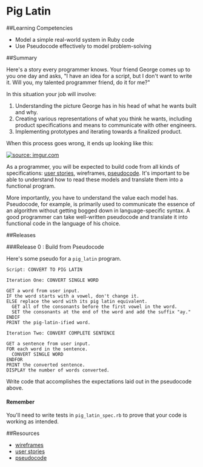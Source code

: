 # Pig Latin

##Learning Competencies

* Model a simple real-world system in Ruby code
* Use Pseudocode effectively to model problem-solving

##Summary

Here's a story every programmer knows. Your friend George comes up to you one day and asks, "I have an idea for a script, but I don't want to write it. Will you, my talented programmer friend, do it for me?"

In this situation your job will involve:

1. Understanding the picture George has in his head of what he wants built and why.
2. Creating various representations of what you think he wants, including product specifications and means to communicate with other engineers.
3. Implementing prototypes and iterating towards a finalized product.

When this process goes wrong, it ends up looking like this:

<a href="http://imgur.com/ze3mz71"><img src="http://i.imgur.com/ze3mz71.gif" title="source: imgur.com" /></a>

As a programmer, you will be expected to build code from all kinds of specifications: [user stories](http://en.wikipedia.org/wiki/User_story), wireframes, [pseudocode](http://en.wikipedia.org/wiki/Pseudocode). It's important to be able to understand how to read these models and translate them into a functional program.

More importantly, you have to understand the value each model has. Pseudocode, for example, is primarily used to communicate the essence of an algorithm without getting bogged down in language-specific syntax. A good programmer can take well-written pseudocode and translate it into functional code in the language of his choice.

##Releases

###Release 0 : Build from Pseudocode

Here's some pseudo for a `pig_latin` program.

```text
Script: CONVERT TO PIG LATIN

Iteration One: CONVERT SINGLE WORD

GET a word from user input.
IF the word starts with a vowel, don't change it.
ELSE replace the word with its pig latin equivalent.
  GET all of the consonants before the first vowel in the word.
  SET the consonants at the end of the word and add the suffix "ay."
ENDIF
PRINT the pig-latin-ified word.
```

```text
Iteration Two: CONVERT COMPLETE SENTENCE

GET a sentence from user input.
FOR each word in the sentence.
  CONVERT SINGLE WORD
ENDFOR
PRINT the converted sentence.
DISPLAY the number of words converted.
```

Write code that accomplishes the expectations laid out in the pseudocode above.

#### Remember

You'll need to write tests in `pig_latin_spec.rb` to prove that your code is working as intended.

##Resources

* [wireframes](http://en.wikipedia.org/wiki/Website_wireframe)
* [user stories](http://en.wikipedia.org/wiki/User_story)
* [pseudocode](http://en.wikipedia.org/wiki/Pseudocode)
